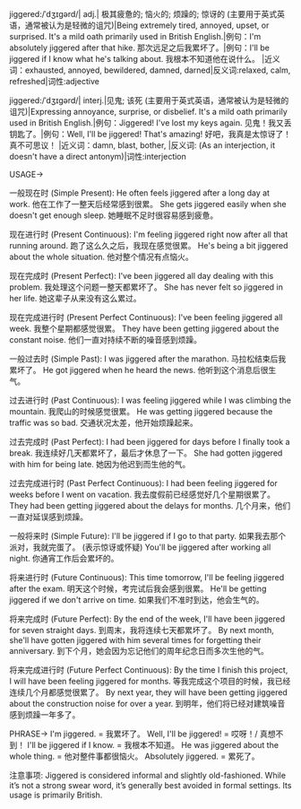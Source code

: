 jiggered:/ˈdʒɪɡərd/| adj.| 极其疲惫的; 恼火的; 烦躁的; 惊讶的 (主要用于英式英语，通常被认为是轻微的诅咒)|Being extremely tired, annoyed, upset, or surprised.  It's a mild oath primarily used in British English.|例句：I'm absolutely jiggered after that hike. 那次远足之后我累坏了。|例句：I'll be jiggered if I know what he's talking about.  我根本不知道他在说什么。 |近义词：exhausted, annoyed, bewildered, damned, darned|反义词:relaxed, calm, refreshed|词性:adjective

jiggered:/ˈdʒɪɡərd/| interj.|见鬼; 该死 (主要用于英式英语，通常被认为是轻微的诅咒)|Expressing annoyance, surprise, or disbelief.  It's a mild oath primarily used in British English.|例句：Jiggered! I've lost my keys again. 见鬼！我又丢钥匙了。|例句：Well, I'll be jiggered! That's amazing!  好吧，我真是太惊讶了！真不可思议！ |近义词：damn, blast, bother,  |反义词: (As an interjection, it doesn't have a direct antonym)|词性:interjection


USAGE->

一般现在时 (Simple Present):
He often feels jiggered after a long day at work. 他在工作了一整天后经常感到很累。
She gets jiggered easily when she doesn't get enough sleep.  她睡眠不足时很容易感到疲惫。

现在进行时 (Present Continuous):
I'm feeling jiggered right now after all that running around.  跑了这么久之后，我现在感觉很累。
He's being a bit jiggered about the whole situation. 他对整个情况有点恼火。

现在完成时 (Present Perfect):
I've been jiggered all day dealing with this problem. 我处理这个问题一整天都累坏了。
She has never felt so jiggered in her life. 她这辈子从来没有这么累过。

现在完成进行时 (Present Perfect Continuous):
I've been feeling jiggered all week. 我整个星期都感觉很累。
They have been getting jiggered about the constant noise. 他们一直对持续不断的噪音感到烦躁。

一般过去时 (Simple Past):
I was jiggered after the marathon. 马拉松结束后我累坏了。
He got jiggered when he heard the news. 他听到这个消息后很生气。

过去进行时 (Past Continuous):
I was feeling jiggered while I was climbing the mountain. 我爬山的时候感觉很累。
He was getting jiggered because the traffic was so bad.  交通状况太差，他开始烦躁起来。

过去完成时 (Past Perfect):
I had been jiggered for days before I finally took a break.  我连续好几天都累坏了，最后才休息了一下。
She had gotten jiggered with him for being late. 她因为他迟到而生他的气。

过去完成进行时 (Past Perfect Continuous):
I had been feeling jiggered for weeks before I went on vacation.  我去度假前已经感觉好几个星期很累了。
They had been getting jiggered about the delays for months.  几个月来，他们一直对延误感到烦躁。

一般将来时 (Simple Future):
I'll be jiggered if I go to that party. 如果我去那个派对，我就完蛋了。 (表示惊讶或怀疑)
You'll be jiggered after working all night. 你通宵工作后会累坏的。

将来进行时 (Future Continuous):
This time tomorrow, I'll be feeling jiggered after the exam. 明天这个时候，考完试后我会感到很累。
He'll be getting jiggered if we don't arrive on time. 如果我们不准时到达，他会生气的。

将来完成时 (Future Perfect):
By the end of the week, I'll have been jiggered for seven straight days. 到周末，我将连续七天都累坏了。
By next month, she'll have gotten jiggered with him several times for forgetting their anniversary. 到下个月，她会因为忘记他们的周年纪念日而多次生他的气。

将来完成进行时 (Future Perfect Continuous):
By the time I finish this project, I will have been feeling jiggered for months. 等我完成这个项目的时候，我已经连续几个月都感觉很累了。
By next year, they will have been getting jiggered about the construction noise for over a year. 到明年，他们将已经对建筑噪音感到烦躁一年多了。


PHRASE->
I'm jiggered. = 我累坏了。
Well, I'll be jiggered! = 哎呀！/ 真想不到！
I'll be jiggered if I know. = 我根本不知道。
He was jiggered about the whole thing. = 他对整件事都很恼火。
Absolutely jiggered. = 累死了。


注意事项:  Jiggered is considered informal and slightly old-fashioned. While it’s not a strong swear word, it’s generally best avoided in formal settings.  Its usage is primarily British.
